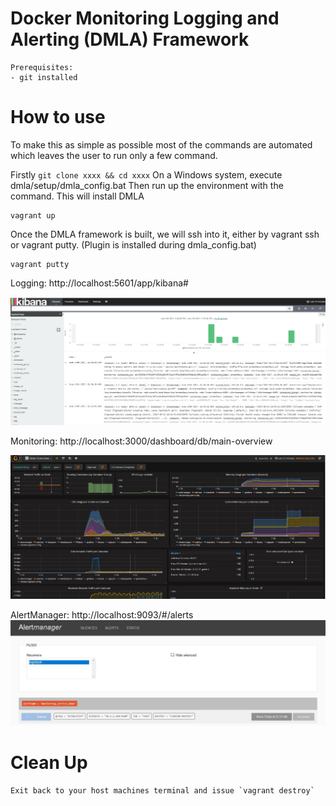 # Docker Monitoring Logging and Alerting (DMLA) Framework 

```
Prerequisites:
- git installed

```
 
# How to use

To make this as simple as possible most of the commands are automated which leaves the user to run only a few command. 

Firstly 
``
git clone xxxx && cd xxxx
``
On a Windows system, execute dmla/setup/dmla_config.bat
Then run up the environment with the command. This will install DMLA 

```
vagrant up
```
Once the DMLA framework is built, we will ssh into it, either by vagrant ssh or vagrant putty. (Plugin is installed during dmla_config.bat)
```
vagrant putty
```

Logging: http://localhost:5601/app/kibana#

[![!Kibana](https://github.com/stefanwinkel/dmla/blob/master/Screenshots/kibaba_overview.PNG)](#Dashboard)


Monitoring: http://localhost:3000/dashboard/db/main-overview

[![!Grafana](https://github.com/stefanwinkel/dmla/blob/master/Screenshots/grafana_overview.jpg)](#Dashboard)


AlertManager: http://localhost:9093/#/alerts
[![!Prometheus](https://github.com/stefanwinkel/dmla/blob/master/Screenshots/prometheus_alertmanager.jpg)](#Dashboard)


# Clean Up
```
Exit back to your host machines terminal and issue `vagrant destroy`

